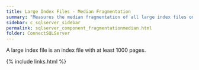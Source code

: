 ```yaml
---
title: ﻿Large Index Files - Median Fragmentation
summary: "Measures the median fragmentation of all large index files on the SQL Server."
sidebar: c_sqlserver_sidebar
permalink: sqlserver_component_fragmentationmedian.html
folder: ConnectSQLServer
---
```



<note type="note">A large index file is an index file with at least 1000 pages.</note>

{% include links.html %}
